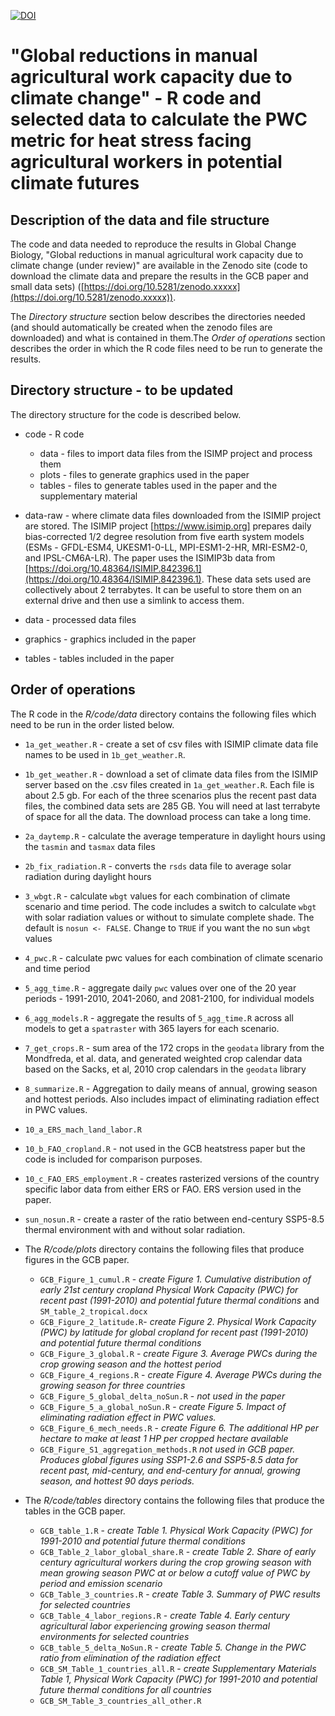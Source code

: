 [![DOI](https://zenodo.org/badge/xxxx.svg)](https://zenodo.org/badge/latestdoi/xxxxx)

# "Global reductions in manual agricultural work capacity due to climate change" - R code and selected data to calculate the PWC metric for heat stress facing agricultural workers in potential climate futures

## Description of the data and file structure
The code and data needed to reproduce the results in Global Change Biology, "Global reductions in manual agricultural work capacity due to climate change (under review)" are available in the Zenodo site (code to download the climate data and prepare the results in the GCB paper and small data sets) ([https://doi.org/10.5281/zenodo.xxxxx](https://doi.org/10.5281/zenodo.xxxxx)).

The _Directory structure_ section below describes the directories needed (and should automatically be created when the zenodo files are downloaded) and what is contained in them.The _Order of operations_ section describes the order in which the R code files need to be run to generate the results.

## Directory structure - to be updated

The directory structure for the code is described below.

- code - R code
     - data - files to import data files from the ISIMP project and process them
     - plots - files to generate graphics used in the paper
     - tables - files to generate tables used in the paper and the supplementary material

- data-raw - where climate data files downloaded from the ISIMIP project are stored. The ISIMIP project [https://www.isimip.org] prepares daily bias-corrected 1/2 degree resolution from five earth system models (ESMs - GFDL-ESM4, UKESM1-0-LL, MPI-ESM1-2-HR, MRI-ESM2-0, and IPSL-CM6A-LR). The paper uses the ISIMIP3b data from 
[https://doi.org/10.48364/ISIMIP.842396.1](https://doi.org/10.48364/ISIMIP.842396.1). These data sets used are collectively about 2 terrabytes. It can be useful to store them on an external drive and then use a simlink to access them.

- data - processed data files
- graphics - graphics included in the paper
- tables - tables included in the paper

## Order of operations
The R code in the _R/code/data_ directory contains the following files which need to be run in the order listed below.
  
-   `1a_get_weather.R` - create a set of csv files with ISIMIP climate data file names to be used in `1b_get_weather.R`.
-   `1b_get_weather.R` - download a set of climate data files from the ISIMIP server based on the .csv files created in `1a_get_weather.R`. Each file is about 2.5 gb. For each of the three scenarios plus the recent past data files, the combined data sets are 285 GB. You will need at last terrabyte of space for all the data. The download process can take a long time. 
-   `2a_daytemp.R` - calculate the average temperature in daylight hours using the `tasmin` and `tasmax` data files
-   `2b_fix_radiation.R` - converts the `rsds` data file to average solar radiation during daylight hours
-   `3_wbgt.R` - calculate `wbgt` values for each combination of climate scenario and time period. The code includes a switch to calculate `wbgt` with solar radiation values or without to simulate complete shade. The default is `nosun <- FALSE`. Change to `TRUE` if you want the no sun `wbgt` values
-   `4_pwc.R` - calculate pwc values for each combination of climate scenario and time period
-   `5_agg_time.R` - aggregate daily `pwc` values over one of the 20 year periods - 1991-2010, 2041-2060, and 2081-2100, for individual models
-   `6_agg_models.R` - aggregate the results of `5_agg_time.R` across all models to get a `spatraster` with 365 layers for each scenario.
-   `7_get_crops.R` - sum area of the 172 crops in the `geodata` library from the Mondfreda, et al. data, and generated weighted crop calendar data based on the Sacks, et al, 2010 crop calendars in the `geodata` library
-   `8_summarize.R` - Aggregation to daily means of annual, growing season and hottest periods. Also includes impact of eliminating radiation effect in PWC values. 
-   `10_a_ERS_mach_land_labor.R`
-   `10_b_FAO_cropland.R` - not used in the GCB heatstress paper but the code is included for comparison purposes.
-   `10_c_FAO_ERS_employment.R` - creates rasterized versions of the country specific labor data from either ERS or FAO. ERS version used in the paper.
-   `sun_nosun.R` - create a raster of the ratio between end-century SSP5-8.5 thermal environment with and without solar radiation.

- The _R/code/plots_ directory contains the following files that produce figures in the GCB paper.
  - `GCB_Figure_1_cumul.R` - _create Figure 1. Cumulative distribution of early 21st century cropland Physical Work Capacity (PWC) for recent past (1991-2010) and potential future thermal conditions_ and `SM_table_2_tropical.docx`
  - `GCB_Figure_2_latitude.R`- _create Figure 2. Physical Work Capacity (PWC) by latitude for global cropland for recent past (1991-2010) and potential future thermal conditions_ 
  - `GCB_Figure_3_global.R` - _create Figure 3. Average PWCs during the crop growing season and the hottest period_
  - `GCB_Figure_4_regions.R` - _create Figure 4. Average PWCs during the growing season for three countries_
  - `GCB_Figure_5_global_delta_noSun.R` - _not used in the paper_
  - `GCB_Figure_5_a_global_noSun.R` - _create Figure 5. Impact of eliminating radiation effect in PWC values._
  - `GCB_Figure_6_mech_needs.R` - _create Figure 6. The additional HP per hectare to make at least 1 HP per cropped hectare available_
  - `GCB_Figure_S1_aggregation_methods.R` _not used in GCB paper. Produces global figures using SSP1-2.6 and SSP5-8.5 data for recent past, mid-century, and end-century for annual, growing season, and hottest 90 days periods._
 
- The _R/code/tables_ directory contains the following files that produce the tables in the GCB paper.
  - `GCB_table_1.R` - _create Table 1. Physical Work Capacity (PWC) for 1991-2010 and potential future thermal conditions_
  - `GCB_Table_2_labor_global_share.R` - _create Table 2. Share of early century agricultural workers during the crop growing season with mean growing season PWC at or below a cutoff value of PWC by period and emission scenario_
  - `GCB_Table_3_countries.R` - _create Table 3. Summary of PWC results for selected countries_ 
  - `GCB_Table_4_labor_regions.R` - _create Table 4. Early century agricultural labor experiencing growing season thermal environments for selected countries_ 
  - `GCB_table_5_delta_NoSun.R` - _create Table 5. Change in the PWC ratio from elimination of the radiation effect_
  - `GCB_SM_Table_1_countries_all.R` - _create Supplementary Materials Table 1, Physical Work Capacity (PWC) for 1991-2010 and potential future thermal conditions for all countries_
  - `GCB_SM_Table_3_countries_all_other.R`



